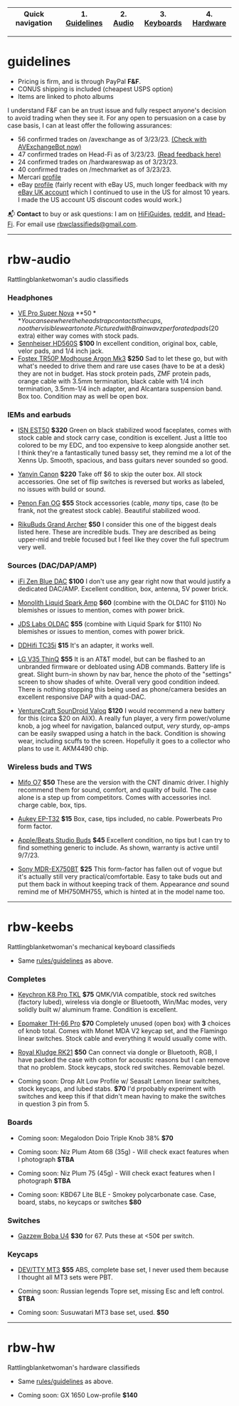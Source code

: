 | Quick navigation | 1. [Guidelines](#guidelines) | 2. [Audio](#rbw-audio) | 3. [Keyboards](#rbw-keebs) | 4. [Hardware](#rbw-hw) |
| - | - | - | - | - |

___
# guidelines

* Pricing is firm, and is through PayPal **F&F**.
* CONUS shipping is included (cheapest USPS option)
* Items are linked to photo albums

I understand F&F can be an trust issue and fully respect anyone's decision to avoid trading when they see it. For any open to persuasion on a case by case basis, I can at least offer the following assurances:

* 56 confirmed trades on /avexchange as of 3/23/23. <a href="https://www.reddit.com/message/compose/?to=AVexchangeBot&subject=Feedback%20Check&message=Enter%20username%20below%20that%20you%20want%20to%20check:%0A%0Au/rattlingblanketwoman">(Check with AVExchangeBot now)</a>
* 47 confirmed trades on Head-Fi as of 3/23/23. <a href="https://www.head-fi.org/members/rattlingblanketwoman.535939/#classifieds-feedback">(Read feedback here)</a>
* 24 confirmed trades on /hardwareswap as of 3/23/23.
* 40 confirmed trades on /mechmarket as of 3/23/23.
* Mercari [profile](https://www.mercari.com/u/604653000/?sv=0)
* eBay [profile](https://www.ebay.com/fdbk/feedback_profile/guybrushthriftwood) (fairly recent with eBay US, much longer feedback with my [eBay UK account](https://www.ebay.co.uk/usr/yablokosmonaut#tab1) which I continued to use in the US for almost 10 years. I made the US account US discount codes would work.)

📬 **Contact** to buy or ask questions: I am on [HiFiGuides](https://forum.hifiguides.com/u/rattlingblanketwoman/), [reddit](https://www.reddit.com/user/rattlingblanketwoman), and [Head-Fi](https://www.head-fi.org/members/rattlingblanketwoman.535939/). For email use [rbwclassifieds@gmail.com](mailto:rbwclassifieds@gmail.com).

___

# rbw-audio
Rattlingblanketwoman's audio classifieds

### Headphones

* [VE Pro Super Nova](https://photos.app.goo.gl/tbgVABTy5Py1hca5A) **$50** You can see where the headstrap contacts the cups, no other visible wear to note. Pictured with Brainwavz perforated pads ($20 extra) either way comes with stock pads.
* [Sennheiser HD560S](https://photos.app.goo.gl/tbgVABTy5Py1hca5A) **$100** In excellent condition, original box, cable, velor pads, and 1/4 inch jack.
* [Fostex TR50P Modhouse Argon Mk3](https://photos.app.goo.gl/ZSPBEwcvUwK98oDj9) **$250** Sad to let these go, but with what's needed to drive them and rare use cases (have to be at a desk) they are not in budget. Has stock protein pads, ZMF protein pads, orange cable with 3.5mm termination, black cable with 1/4 inch termination, 3.5mm-1/4 inch adapter, and Alcantara suspension band. Box too. Condition may as well be open box.

### IEMs and earbuds

* [ISN EST50](https://photos.app.goo.gl/eucG7ZPQwoKagKNm7) **$320** Green on black stabilized wood faceplates, comes with stock cable and stock carry case, condition is excellent. Just a little too colored to be my EDC, and too expensive to keep alongside another set. I think they're a fantastically tuned bassy set, they remind me a lot of the Xenns Up. Smooth, spacious, and bass guitars never sounded so good.

* [Yanyin Canon](https://photos.app.goo.gl/xN6XJmoUeKBPmnaW7) **$220** Take off $6 to skip the outer box. All stock accessories. One set of flip switches is reversed but works as labeled, no issues with build or sound.

* [Penon Fan OG](https://photos.app.goo.gl/6GgVLTAdEYEJDRnu9) **$55** Stock accessories (cable, *many* tips, case (to be frank, not the greatest stock cable). Beautiful stabilized wood.

* [RikuBuds Grand Archer](https://photos.app.goo.gl/kxguAzdZojaSXTPe6) **$50** I consider this one of the biggest deals listed here. These are incredible buds. They are described as being upper-mid and treble focused but I feel like they cover the full spectrum very well.

### Sources (DAC/DAP/AMP)

* [iFi Zen Blue DAC](https://photos.app.goo.gl/eutGcHVXjHG9RtwX6) **$100** I don't use any gear right now that would justify a dedicated DAC/AMP. Excellent condition, box, antenna, 5V power brick.

* [Monolith Liquid Spark Amp](https://photos.app.goo.gl/dSwDT9X18w692ETG6) **$60** (combine with the OLDAC for $110) No blemishes or issues to mention, comes with power brick.

* [JDS Labs OLDAC](https://photos.app.goo.gl/CNLPwkNJEqtc8sv8A) **$55** (combine with Liquid Spark for $110) No blemishes or issues to mention, comes with power brick.

* [DDHifi TC35i](https://photos.app.goo.gl/43QPkJmXT6KmD7LG8) **$15** It's an adapter, it works well.

* [LG V35 ThinQ](https://photos.app.goo.gl/Xq4W9vszGpKT8Mmx5) **$55** It is an AT&T model, but can be flashed to an unbranded firmware or debloated using ADB commands. Battery life is great. Slight burn-in shown by nav bar, hence the photo of the "settings" screen to show shades of white. Overall very good condition indeed. There is nothing stopping this being used as phone/camera besides an excellent responsive DAP with a quad-DAC.

* [VentureCraft SounDroid Valoq](https://photos.app.goo.gl/tNeHFZK1dJbrDr2c9) **$120** I would recommend a new battery for this (circa $20 on AliX). A really fun player, a very firm power/volume knob, a jog wheel for navigation, balanced output, *very* sturdy, op-amps can be easily swapped using a hatch in the back. Condition is showing wear, including scuffs to the screen. Hopefully it goes to a collector who plans to use it. AKM4490 chip.

### Wireless buds and TWS

* [Mifo O7](https://photos.app.goo.gl/pZBkQknoXNLvUX7D7) **$50** These are the version with the CNT dinamic driver. I highly recommend them for sound, comfort, and quality of build. The case alone is a step up from competitors. Comes with accessories incl. charge cable, box, tips.

* [Aukey EP-T32](https://photos.app.goo.gl/yaqeC9pqAcpjELPC6) **$15** Box, case, tips included, no cable. Powerbeats Pro form factor.

* [Apple/Beats Studio Buds](https://photos.app.goo.gl/4rFZyWe31RJEZMLc7) **$45** Excellent condition, no tips but I can try to find something generic to include. As shown, warranty is active until 9/7/23.

* [Sony MDR-EX750BT](https://photos.app.goo.gl/mPvRYiphxaFogBMp8) **$25** This form-factor has fallen out of vogue but it's actually still very practical/comfortable. Easy to take buds out and put them back in without keeping track of them. Appearance *and* sound remind me of MH750MH755, which is hinted at in the model name too.

___

# rbw-keebs
Rattlingblanketwoman's mechanical keyboard classifieds

* Same [rules/guidelines](#guidelines) as above.

### Completes

* [Keychron K8 Pro TKL](https://photos.app.goo.gl/WCrqk3opXa7P7sti9) **$75** QMK/VIA compatible, stock red switches (factory lubed), wireless via dongle or Bluetooth, Win/Mac modes, very solidly built w/ aluminum frame. Condition is excellent.

* [Epomaker TH-66 Pro](https://photos.app.goo.gl/1ZNbKphY8qrFD32F8) **$70** Completely unused (open box) with **3** choices of knob total. Comes with Monet MDA V2 keycap set, and the Flamingo linear switches. Stock cable and everything it would usually come with.

* [Royal Kludge RK21](https://photos.app.goo.gl/KPSuxwe94AMxLnNP6) **$50** Can connect via dongle or Bluetooth, RGB, I have packed the case with cotton for acoustic reasons but I can remove that no problem. Stock keycaps, stock red switches. Removable bezel.

* Coming soon: Drop Alt Low Profile w/ Seasalt Lemon linear switches, stock keycaps, and lubed stabs. **$70** I'd prpobably experiment with switches and keep this if that didn't mean having to make the switches in question 3 pin from 5.

### Boards

* Coming soon: Megalodon Doio Triple Knob 38% **$70**

* Coming soon: Niz Plum Atom 68 (35g) - Will check exact features when I photograph **$TBA**

* Coming soon: Niz Plum 75 (45g) - Will check exact features when I photograph **$TBA**

* Coming soon: KBD67 Lite BLE - Smokey polycarbonate case. Case, board, stabs, no keycaps or switches **$80**

### Switches

* [Gazzew Boba U4](https://photos.app.goo.gl/9QPnogSkxqiarfp16) **$30** for 67. Puts these at <50¢ per switch.

### Keycaps

* [DEV/TTY MT3](https://photos.app.goo.gl/3b7hkpY2NbFyqm119) **$55** ABS, complete base set, I never used them because I thought all MT3 sets were PBT.

* Coming soon: Russian legends Topre set, missing Esc and left control. **$TBA**

* Coming soon: Susuwatari MT3 base set, used. **$50**
___

# rbw-hw
Rattlingblanketwoman's hardware classifieds

* Same [rules/guidelines](#guidelines) as above.

* Coming soon: GX 1650 Low-profile **$140**
